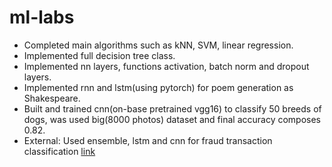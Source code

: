 # ml-labs

- Completed main algorithms such as kNN, SVM, linear regression. 
- Implemented full decision tree class. 
- Implemented nn layers, functions activation, batch norm and dropout layers. 
- Implemented rnn and lstm(using pytorch) for poem generation as Shakespeare.
- Built and trained cnn(on-base pretrained vgg16) to classify 50 breeds of dogs, was used big(8000 photos) dataset and final accuracy composes 0.82.
- External: Used ensemble, lstm and cnn for fraud transaction classification [link](https://www.kaggle.com/eaevdokimov/interpret-models)
